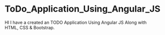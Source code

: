 # ToDo_Application_Using_Angular_JS
HI I have a created an TODO Application Using Angular JS Along with HTML, CSS &amp; Bootstrap.
